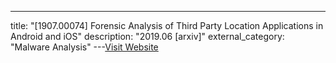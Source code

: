 ---
title: "[1907.00074] Forensic Analysis of Third Party Location Applications in Android and iOS"
description: "2019.06 [arxiv]"
external_category: "Malware Analysis"
---[Visit Website](https://arxiv.org/abs/1907.00074)

